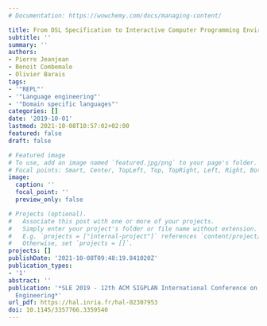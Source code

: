 ```yaml
---
# Documentation: https://wowchemy.com/docs/managing-content/

title: From DSL Specification to Interactive Computer Programming Environment
subtitle: ''
summary: ''
authors:
- Pierre Jeanjean
- Benoit Combemale
- Olivier Barais
tags:
- '"REPL"'
- '"Language engineering"'
- '"Domain specific languages"'
categories: []
date: '2019-10-01'
lastmod: 2021-10-08T10:57:02+02:00
featured: false
draft: false

# Featured image
# To use, add an image named `featured.jpg/png` to your page's folder.
# Focal points: Smart, Center, TopLeft, Top, TopRight, Left, Right, BottomLeft, Bottom, BottomRight.
image:
  caption: ''
  focal_point: ''
  preview_only: false

# Projects (optional).
#   Associate this post with one or more of your projects.
#   Simply enter your project's folder or file name without extension.
#   E.g. `projects = ["internal-project"]` references `content/project/deep-learning/index.md`.
#   Otherwise, set `projects = []`.
projects: []
publishDate: '2021-10-08T09:48:19.841020Z'
publication_types:
- '1'
abstract: ''
publication: '*SLE 2019 - 12th ACM SIGPLAN International Conference on Software Language
  Engineering*'
url_pdf: https://hal.inria.fr/hal-02307953
doi: 10.1145/3357766.3359540
---
```

